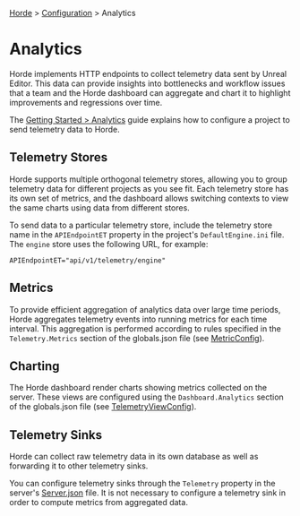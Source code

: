 [Horde](../../README.md) > [Configuration](../Config.md) > Analytics

# Analytics

Horde implements HTTP endpoints to collect telemetry data sent by Unreal Editor. This data can
provide insights into bottlenecks and workflow issues that a team and the Horde dashboard can aggregate and
chart it to highlight improvements and regressions over time.

The [Getting Started > Analytics](../Tutorials/Analytics.md) guide explains how to configure a project to send
telemetry data to Horde.

## Telemetry Stores

Horde supports multiple orthogonal telemetry stores, allowing you to group telemetry data for different projects
as you see fit. Each telemetry store has its own set of metrics, and the dashboard allows switching contexts
to view the same charts using data from different stores.

To send data to a particular telemetry store, include the telemetry store name in the `APIEndpointET` property
in the project's `DefaultEngine.ini` file. The `engine` store uses the following URL, for example:

    APIEndpointET="api/v1/telemetry/engine"

## Metrics

To provide efficient aggregation of analytics data over large time periods, Horde aggregates telemetry events into
running metrics for each time interval. This aggregation is performed according to rules specified in the
`Telemetry.Metrics` section of the globals.json file (see [MetricConfig](Schema/Telemetry.md#metricconfig)).

## Charting

The Horde dashboard render charts showing metrics collected on the server. These views are configured
using the `Dashboard.Analytics` section of the globals.json file (see [TelemetryViewConfig](Schema/Dashboard.md#telemetryviewconfig)).

## Telemetry Sinks

Horde can collect raw telemetry data in its own database as well as forwarding it to other telemetry sinks.

You can configure telemetry sinks through the `Telemetry` property in the server's
[Server.json](../Deployment/ServerSettings.md) file. It is not necessary to configure a telemetry sink
in order to compute metrics from aggregated data.
